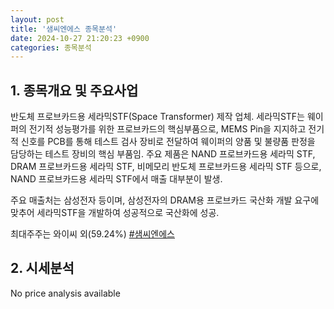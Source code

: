 ```yaml
---
layout: post
title: '샘씨엔에스 종목분석'
date: 2024-10-27 21:20:23 +0900
categories: 종목분석
---
```


## 1. 종목개요 및 주요사업

반도체 프로브카드용 세라믹STF(Space Transformer) 제작 업체. 세라믹STF는 웨이퍼의 전기적 성능평가를 위한 프로브카드의 핵심부품으로, MEMS Pin을 지지하고 전기적 신호를 PCB를 통해 테스트 검사 장비로 전달하여 웨이퍼의 양품 및 불량품 판정을 담당하는 테스트 장비의 핵심 부품임. 주요 제품은 NAND 프로브카드용 세라믹 STF, DRAM 프로브카드용 세라믹 STF, 비메모리 반도체 프로브카드용 세라믹 STF 등으로, NAND 프로브카드용 세라믹 STF에서 매출 대부분이 발생.   

주요 매출처는 삼성전자 등이며, 삼성전자의 DRAM용 프로브카드 국산화 개발 요구에 맞추어 세라믹STF을 개발하여 성공적으로 국산화에 성공.

최대주주는 와이씨 외(59.24%)
[#샘씨엔에스](#)

## 2. 시세분석

No price analysis available
